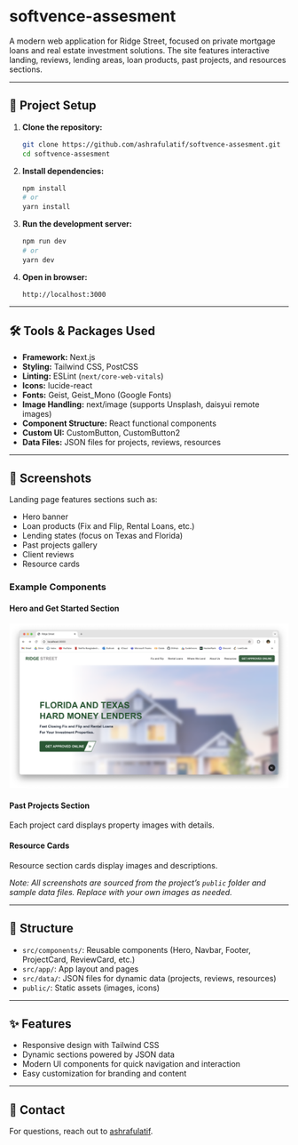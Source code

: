 # softvence-assesment

A modern web application for Ridge Street, focused on private mortgage loans and real estate investment solutions. The site features interactive landing, reviews, lending areas, loan products, past projects, and resources sections.

---

## 🚀 Project Setup

1. **Clone the repository:**
   ```bash
   git clone https://github.com/ashrafulatif/softvence-assesment.git
   cd softvence-assesment
   ```

2. **Install dependencies:**
   ```bash
   npm install
   # or
   yarn install
   ```

3. **Run the development server:**
   ```bash
   npm run dev
   # or
   yarn dev
   ```

4. **Open in browser:**
   ```
   http://localhost:3000
   ```

---

## 🛠️ Tools & Packages Used

- **Framework:** Next.js
- **Styling:** Tailwind CSS, PostCSS
- **Linting:** ESLint (`next/core-web-vitals`)
- **Icons:** lucide-react
- **Fonts:** Geist, Geist_Mono (Google Fonts)
- **Image Handling:** next/image (supports Unsplash, daisyui remote images)
- **Component Structure:** React functional components
- **Custom UI:** CustomButton, CustomButton2
- **Data Files:** JSON files for projects, reviews, resources

---

## 📸 Screenshots

Landing page features sections such as:
- Hero banner
- Loan products (Fix and Flip, Rental Loans, etc.)
- Lending states (focus on Texas and Florida)
- Past projects gallery
- Client reviews
- Resource cards

### Example Components

#### Hero and Get Started Section
![Hero Section](public/hero1.png)

#### Past Projects Section
Each project card displays property images with details.

#### Resource Cards
Resource section cards display images and descriptions.

*Note: All screenshots are sourced from the project’s `public` folder and sample data files. Replace with your own images as needed.*

---

## 📂 Structure

- `src/components/`: Reusable components (Hero, Navbar, Footer, ProjectCard, ReviewCard, etc.)
- `src/app/`: App layout and pages
- `src/data/`: JSON files for dynamic data (projects, reviews, resources)
- `public/`: Static assets (images, icons)

---

## ✨ Features

- Responsive design with Tailwind CSS
- Dynamic sections powered by JSON data
- Modern UI components for quick navigation and interaction
- Easy customization for branding and content

---

## 📧 Contact

For questions, reach out to [ashrafulatif](https://github.com/ashrafulatif).
